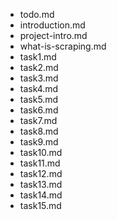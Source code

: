 - todo.md
- introduction.md
- project-intro.md
- what-is-scraping.md
- task1.md
- task2.md
- task3.md
- task4.md
- task5.md
- task6.md
- task7.md
- task8.md
- task9.md
- task10.md
- task11.md
- task12.md
- task13.md
- task14.md
- task15.md

